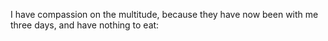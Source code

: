 I have compassion on the multitude, because they have now been with me three days, and have nothing to eat:
